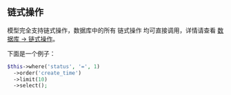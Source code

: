 ## 链式操作

模型完全支持链式操作，数据库中的所有 链式操作 均可直接调用，详情请查看 [数据库 -> 链式操作](../database/chain.md)。

下面是一个例子：

``` php
$this->where('status', '=', 1)
  ->order('create_time')
  ->limit(10)
  ->select();
```
